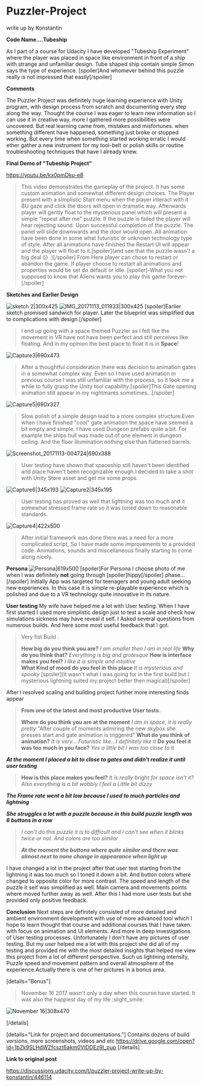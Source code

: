 # Puzzler-Project

write up by Konstantin

 **Code Name….Tubeship**
 
As I part of a course for Udacity I have developed "Tubeship Experiment" where the player was  placed in space like environment in front of a ship with strange and unfamiliar design. Tube shaped ship contain simple Simon says the type of experience.
[spoiler]And whomever behind this puzzle really is not impressed that easily[/spoiler]

**Comments**

The Puzzler Project was definitely huge learning experience with Unity program, with design process from scratch and documenting every step along the way. Thought the course I was eager to learn new information so I can use it in creative way, more I gathered more possibilities were uncovered. But real learning came from, mistakes and misfortunes. when something different have happened, something just broke or stopped working.  But every time when something started working erratic I would ether gather a new instrument for my tool-belt or polish skills or routine troubleshooting techniques that have I already knew.

**Final Demo of "Tubeship Project"**

https://youtu.be/kx0pmDku-e8
>This video demonstrates the gameplay of the project. It has some custom animation and somewhat different design choices. The Player present with a simplistic Start menu when the player interact with it BU gaze and click the doors will open in dramatic way. Afterwards player will gently float to the mysterious panel which will present a simple "repeat after me" puzzle. If the puzzle is failed the player will hear rejecting sound. Upon successful completion of the puzzle. The panel will slide downwards and the door would open. All animation have been done in some what futuristic or unknown technology type of style. After all animations have finished the Restart UI will appear and the player will float to it.[spoiler](and see that the puzzle wasn't a big deal :confused: .)[/spoiler] From Here player can chose to restart or abandon the game. If player choose to restart all animations and properties would be set do default  or idle.
[spoiler]-What you not supposed to know that Aliens wants you to play this game forever-[/spoiler]

**Sketches and Earlier Design**

![sketch 2|300x425](upload://zIYZrIEQihPBZGWiuxXWBD63ROP.jpg) ![IMG_20171113_011933|300x425](upload://wanUBgJw9kUOwqN0PxsWew39APC.jpg)
[spoiler]Earlier sketch promised sandwich for player. Later the blueprint was simplified due to complications with design.[/spoiler]
>I end up going with a space themed Puzzler as I felt like the movement in VR have not have been perfect and still perceives like floating. And in my opinion the best place to float it is in **Space**!

![Capture3|690x473](upload://xiCFTFtUWczAz0KBSV7sscyDffE.jpg)
>After a thoughtful consideration there was decision to animation gates in a somewhat complex way. Even so I have used animation in previous course I was still unfamiliar with the process, so it took me a while to fully grasp the Unity tool capability.[spoiler]This Gate opening animation still appear in my nightmares sometimes...[/spoiler]

![Capture5|690x327](upload://wlCAz6T5DgfBB8w2QG79W1NwRnf.jpg)
>Slow polish of a simple design lead to a more complex structure.Even when I have finished "cool" gate animation the space have seemed a bit empty and simple. I have used Dungeon prefabs quite a bit. For example the ships hull was made out of one element in dungeon ceiling. And the floor illumination nothing else than flattened barrels.

![Screenshot_20171113-004724|690x388](upload://9W12bNVyfeyTr8oHBN71knWlfN7.jpg)
>User testing have shown that spaceship still haven't been identified and place haven't been recognizable enough.I decided to take a shot with Unity Store asset and get me some props. 

![Capture6|345x193](upload://eYUdurRWcw0hpWQlTo7uFTcA0Hc.PNG) ![Capture2|345x195](upload://x7g5Hmwd1o1I685kTp6LIptdXCh.jpg)
>User testing has proved as well that lightning was too much and it somewhat stressed frame rate so it was toned down to reasonable standards.

![Capture4|422x500](upload://ztn8zAv5THcXQ7UmmGmlGtmJ53p.PNG)
>After initial framework was done there was a need for a more complicated script, So I have made some improvements to a provided code. Animations, sounds and miscellaneous finally starting to come along nicely.

**Persona**
![Persona|619x500](upload://fqVap4AvFV7QjP7MVM6NfdoukbZ.jpg)
[spoiler]For Persona I choose photo of me when I was definitely **not** going through [spoiler]hippy[/spoiler] phase…[/spoiler]
Initially App was targeted for teenagers and young adult seeking new experiences. In this case it is simple re-playable experience which is polished and due to a VR technology quite innovative in its nature.

**User testing** 
My wife have helped me a lot with User testing. When I have first started I used more simplistic design just to test a scale and check how simulations sickness may have reveal it self. I Asked several questions from numerous builds. And here some  most useful feedback that I got. 
 
>Very fist Build . 
> 
>**How big do you think you are?** 
>_I am smaller then I am in real life_ 
>**Why do you think that?** 
>_Everything is big and grotesque_ 
>**How is interface makes you feel?** 
>_I like it is simple and intuitive_  
>**What Kind of mood do you feel in this place** 
>_It is mysterious and spooky_ [spoiler](it wasn't what I was going for in the first build but I mysterious lightning suited my project better then magical)[/spoiler] 
 
After I resolved scaling and building project further more interesting finds appear 
 
>**From one of the latest and most productive User tests.** 
>
>**Where do you think you are at the moment** 
>_I am in space, it is really pretty_ 
>"After couple of moments admiring the new skybox she presses start and gate animation is triggered" 
>**What do you think of animation?** 
>_It is very....Futuristic like...I definitely like it_ 
>**Do you feel it was too much in you face?** 
>_Yes a little bit I was too close to it_  
> 
**_At the moment I placed a bit to close  to gates and didn't realize it until user testing_** 
> 
>**How is this place makes you feel?** 
>_It is really bright for space isn't it? Also everything is a bit wobbly I feel a Little bit dizzy_ 
> 
**_The Frame rate went a bit low because I used to much particles and lightning_** 
 
**_She struggles a lot with a puzzle because in this build puzzle length was 6 buttons in a row_** 

>_I can't do this puzzle it is to difficult and I can't see when it blinks twice or not. And colors are too similar_ 
> 
>**_At the moment the buttons where quite similar and there was almost next to none change in appearance when light up_** 
 
I have changed a lot in the project after that user test starting from the lightning it was too much so I toned it down a bit. And button colors where changed to opposite color for more contrast. The speed and length of the puzzle it self was simplified as well. Main camera and movements points where moved further away as well. After this I had more user tests but she provided only positive feedback.

**Conclusion**
Next steps are definitely consisted of more detailed and ambient environment development with use of more advanced tool which I hope to learn thought that course and additional courses that I have taken. with focus on animation and UI elements. And more in deep investigations of User testing processes. Unfortunately I don't have any pictures of user testing. But my _user_ helped me a lot with this project she did all of my testing and provided me with the most detailed insights that helped me view this project from a lot of different perspective. Such us lightning intensity, Puzzle speed and movement pattern and overall atmosphere of the experience.Actually there is one of her pictures in a bonus area.


[details="Bonus"]
>November 16 2017 wasn't only a day when this course have started. It was also the happiest day of my life :slight_smile:

![November 16|308x470](upload://zTzegorwmWO6TzbZTnxx3PalIPW.jpg)

[/details]
 


[details="Link for project and documentations."]
Contains dozens of build versions, more screenshots, videos and etc 
https://drive.google.com/open?id=1bZk9SLHdWZfcszt6akm0VIDDEz9I_pup
[/details]

<b>Link to original post</b>

https://discussions.udacity.com/t/puzzler-project-write-up-by-konstantin/446114
